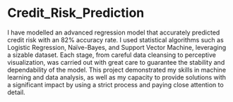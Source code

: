 # Credit_Risk_Prediction
I have modelled an advanced regression model that accurately predicted credit risk with an 82% accuracy rate. I used statistical algorithms such as Logistic Regression, Naïve-Bayes, and Support Vector Machine, leveraging a sizable dataset. Each stage, from careful data cleansing to perceptive visualization, was carried out with great care to guarantee the stability and dependability of the model. This project demonstrated my skills in machine learning and data analysis, as well as my capacity to provide solutions with a significant impact by using a strict process and paying close attention to detail.

